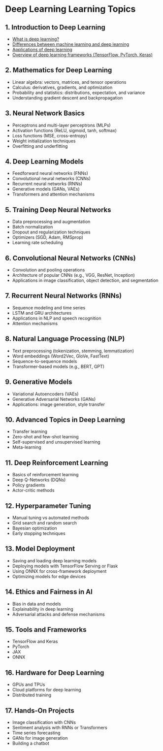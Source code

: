 # Deep Learning Learning Topics

## 1. Introduction to Deep Learning
- [What is deep learning?](#)
- [Differences between machine learning and deep learning](#)
- [Applications of deep learning](#)
- [Overview of deep learning frameworks (TensorFlow, PyTorch, Keras)](#)

## 2. Mathematics for Deep Learning
- Linear algebra: vectors, matrices, and tensor operations
- Calculus: derivatives, gradients, and optimization
- Probability and statistics: distributions, expectation, and variance
- Understanding gradient descent and backpropagation

## 3. Neural Network Basics
- Perceptrons and multi-layer perceptrons (MLPs)
- Activation functions (ReLU, sigmoid, tanh, softmax)
- Loss functions (MSE, cross-entropy)
- Weight initialization techniques
- Overfitting and underfitting

## 4. Deep Learning Models
- Feedforward neural networks (FNNs)
- Convolutional neural networks (CNNs)
- Recurrent neural networks (RNNs)
- Generative models (GANs, VAEs)
- Transformers and attention mechanisms

## 5. Training Deep Neural Networks
- Data preprocessing and augmentation
- Batch normalization
- Dropout and regularization techniques
- Optimizers (SGD, Adam, RMSprop)
- Learning rate scheduling

## 6. Convolutional Neural Networks (CNNs)
- Convolution and pooling operations
- Architecture of popular CNNs (e.g., VGG, ResNet, Inception)
- Applications in image classification, object detection, and segmentation

## 7. Recurrent Neural Networks (RNNs)
- Sequence modeling and time series
- LSTM and GRU architectures
- Applications in NLP and speech recognition
- Attention mechanisms

## 8. Natural Language Processing (NLP)
- Text preprocessing (tokenization, stemming, lemmatization)
- Word embeddings (Word2Vec, GloVe, FastText)
- Sequence-to-sequence models
- Transformer-based models (e.g., BERT, GPT)

## 9. Generative Models
- Variational Autoencoders (VAEs)
- Generative Adversarial Networks (GANs)
- Applications: image generation, style transfer

## 10. Advanced Topics in Deep Learning
- Transfer learning
- Zero-shot and few-shot learning
- Self-supervised and unsupervised learning
- Meta-learning

## 11. Deep Reinforcement Learning
- Basics of reinforcement learning
- Deep Q-Networks (DQNs)
- Policy gradients
- Actor-critic methods

## 12. Hyperparameter Tuning
- Manual tuning vs automated methods
- Grid search and random search
- Bayesian optimization
- Early stopping techniques

## 13. Model Deployment
- Saving and loading deep learning models
- Deploying models with TensorFlow Serving or Flask
- Using ONNX for cross-framework deployment
- Optimizing models for edge devices

## 14. Ethics and Fairness in AI
- Bias in data and models
- Explainability in deep learning
- Adversarial attacks and defense mechanisms

## 15. Tools and Frameworks
- TensorFlow and Keras
- PyTorch
- JAX
- ONNX

## 16. Hardware for Deep Learning
- GPUs and TPUs
- Cloud platforms for deep learning
- Distributed training

## 17. Hands-On Projects
- Image classification with CNNs
- Sentiment analysis with RNNs or Transformers
- Time series forecasting
- GANs for image generation
- Building a chatbot